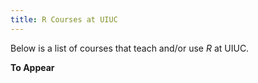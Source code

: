 ```yaml
---
title: R Courses at UIUC
---
```


Below is a list of courses that teach and/or use _R_ at UIUC. 

**To Appear**

